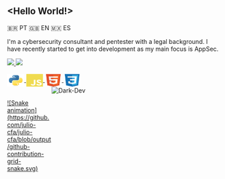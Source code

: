 ## <Hello World!>

🇧🇷 PT
🇬🇧 EN
🇲🇽 ES

I'm a cybersecurity consultant and pentester with a legal background. I have recently started to get into development as my main focus is AppSec.

 <a href="https://github.com/julio-cfa">
  <img height="150em" src="https://github-readme-stats.vercel.app/api?username=julio-cfa&show_icons=true&theme=dark&include_all_commits=true&count_private=true"/>
  <img height="150em" src="https://github-readme-stats.vercel.app/api/top-langs/?username=julio-cfa&layout=compact&langs_count=7&theme=dark"/>
</div>
<div style="display: inline_block"><br>
  <img align="center" alt="Rafa-Python" height="30" width="40" src="https://raw.githubusercontent.com/devicons/devicon/master/icons/python/python-original.svg">
  <img align="center" alt="Rafa-Js" height="30" width="40" src="https://raw.githubusercontent.com/devicons/devicon/master/icons/javascript/javascript-plain.svg">
  <img align="center" alt="Rafa-HTML" height="30" width="40" src="https://raw.githubusercontent.com/devicons/devicon/master/icons/html5/html5-original.svg">
  <img align="center" alt="Rafa-CSS" height="30" width="40" src="https://raw.githubusercontent.com/devicons/devicon/master/icons/css3/css3-original.svg">

  <!-- <img align="right" height="250px" width="250px" alt="Rafa-yoda" src="https://media0.giphy.com/media/L8K62iTDkzGX6/giphy.gif"> -->
  <img align="right" height="300px" width="400px" alt="Dark-Dev" src="https://cdn.dribbble.com/users/2131993/screenshots/4948736/thoughtworks-gif_dribbble.gif">
 </div>

 ##
 
 <div>
   ![Snake animation](https://github.com/julio-cfa/julio-cfa/blob/output/github-contribution-grid-snake.svg)
 </div>

